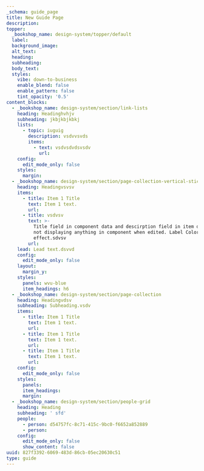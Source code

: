 ```yaml
---
_schema: guide_page
title: New Guide Page
description:
topper:
  _bookshop_name: design-system/topper/default
  label:
  background_image:
  alt_text:
  heading:
  subheading:
  body_text:
  styles:
    vibe: down-to-business
    enable_blend: false
    enable_pattern: false
    tint_opacity: '0.5'
content_blocks:
  - _bookshop_name: design-system/section/link-lists
    heading: Headinghvhjv
    subheading: jkbjkbjkbkj
    lists:
      - topic: iuguig
        description: vsdvvsvds
        items:
          - text: vsdvsdvdsvsdv
            url:
    config:
      edit_mode_only: false
    styles:
      margin:
  - _bookshop_name: design-system/section/page-collection-vertical-sticky
    heading: Headingvsvsv
    items:
      - title: Item 1 Title
        text: Item 1 text.
        url:
      - title: vsdvsv
        text: >-
          Title field in component data and descirption field in item data are
          not displaying anything in component when edited. Label Color has no
          effect.sdvsv
        url:
    lead: Lead text.dsvvd
    config:
      edit_mode_only: false
    layout:
      margin_y:
    styles:
      panels: wvu-blue
      item_headings: h6
  - _bookshop_name: design-system/section/page-collection
    heading: Headingvdsv
    subheading: Subheading.vsdv
    items:
      - title: Item 1 Title
        text: Item 1 text.
        url:
      - title: Item 1 Title
        text: Item 1 text.
        url:
      - title: Item 1 Title
        text: Item 1 text.
        url:
    config:
      edit_mode_only: false
    styles:
      panels:
      item_headings:
      margin:
  - _bookshop_name: design-system/section/people-grid
    heading: Heading
    subheading: ' sfd'
    people:
      - person: d54757fc-8c71-415c-9bc0-f6652a852889
      - person:
    config:
      edit_mode_only: false
      show_content: false
uuid: 827f3392-6069-483d-86cb-05ec20630c51
type: guide
---
```

